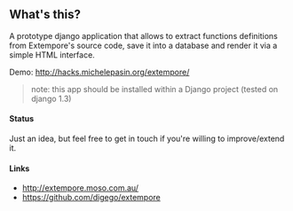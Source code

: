 ## What's this?

A prototype django application that allows to extract functions definitions from Extempore's source code, save it into a database and render it via a simple HTML interface. 

Demo: http://hacks.michelepasin.org/extempore/

> note: this app should be installed within a Django project (tested on django 1.3)


#### Status

Just an idea, but feel free to get in touch if you're willing to improve/extend it.  


#### Links

* http://extempore.moso.com.au/
* https://github.com/digego/extempore
